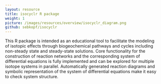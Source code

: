 ```yaml
---
layout: resource
title: isocyclr R package
weight: 1
picture: /images/resources/overview/isocyclr_diagram.png
github: sebkopf/isocyclr
---
```


This R package is intended as an educational tool to facilitate the modeling of isotopic effects through biogeochemical pathways and cycles including non-steady state and steady-state solutions. Core functionality for the construction of reaction networks and the corresponding system of differential equations is fully implemented and can be explored for multiple isotope systems in parallel. Automatically generated reaction diagrams and symbolic representation of the system of differential equations make it easy to check system structure.
